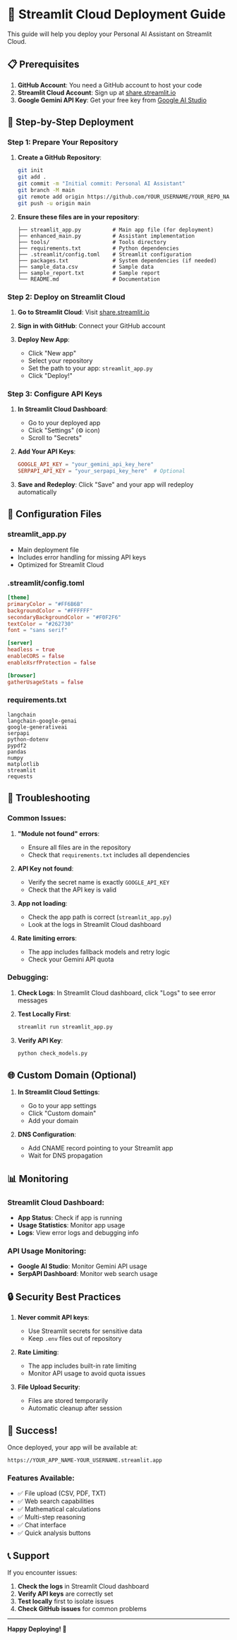# 🚀 Streamlit Cloud Deployment Guide

This guide will help you deploy your Personal AI Assistant on Streamlit Cloud.

## 📋 Prerequisites

1. **GitHub Account**: You need a GitHub account to host your code
2. **Streamlit Cloud Account**: Sign up at [share.streamlit.io](https://share.streamlit.io)
3. **Google Gemini API Key**: Get your free key from [Google AI Studio](https://makersuite.google.com/app/apikey)

## 🎯 Step-by-Step Deployment

### Step 1: Prepare Your Repository

1. **Create a GitHub Repository**:
   ```bash
   git init
   git add .
   git commit -m "Initial commit: Personal AI Assistant"
   git branch -M main
   git remote add origin https://github.com/YOUR_USERNAME/YOUR_REPO_NAME.git
   git push -u origin main
   ```

2. **Ensure these files are in your repository**:
   ```
   ├── streamlit_app.py          # Main app file (for deployment)
   ├── enhanced_main.py          # Assistant implementation
   ├── tools/                    # Tools directory
   ├── requirements.txt          # Python dependencies
   ├── .streamlit/config.toml    # Streamlit configuration
   ├── packages.txt              # System dependencies (if needed)
   ├── sample_data.csv           # Sample data
   ├── sample_report.txt         # Sample report
   └── README.md                 # Documentation
   ```

### Step 2: Deploy on Streamlit Cloud

1. **Go to Streamlit Cloud**: Visit [share.streamlit.io](https://share.streamlit.io)

2. **Sign in with GitHub**: Connect your GitHub account

3. **Deploy New App**:
   - Click "New app"
   - Select your repository
   - Set the path to your app: `streamlit_app.py`
   - Click "Deploy!"

### Step 3: Configure API Keys

1. **In Streamlit Cloud Dashboard**:
   - Go to your deployed app
   - Click "Settings" (⚙️ icon)
   - Scroll to "Secrets"

2. **Add Your API Keys**:
   ```toml
   GOOGLE_API_KEY = "your_gemini_api_key_here"
   SERPAPI_API_KEY = "your_serpapi_key_here"  # Optional
   ```

3. **Save and Redeploy**: Click "Save" and your app will redeploy automatically

## 🔧 Configuration Files

### streamlit_app.py
- Main deployment file
- Includes error handling for missing API keys
- Optimized for Streamlit Cloud

### .streamlit/config.toml
```toml
[theme]
primaryColor = "#FF6B6B"
backgroundColor = "#FFFFFF"
secondaryBackgroundColor = "#F0F2F6"
textColor = "#262730"
font = "sans serif"

[server]
headless = true
enableCORS = false
enableXsrfProtection = false

[browser]
gatherUsageStats = false
```

### requirements.txt
```
langchain
langchain-google-genai
google-generativeai
serpapi
python-dotenv
pypdf2
pandas
numpy
matplotlib
streamlit
requests
```

## 🚨 Troubleshooting

### Common Issues:

1. **"Module not found" errors**:
   - Ensure all files are in the repository
   - Check that `requirements.txt` includes all dependencies

2. **API Key not found**:
   - Verify the secret name is exactly `GOOGLE_API_KEY`
   - Check that the API key is valid

3. **App not loading**:
   - Check the app path is correct (`streamlit_app.py`)
   - Look at the logs in Streamlit Cloud dashboard

4. **Rate limiting errors**:
   - The app includes fallback models and retry logic
   - Check your Gemini API quota

### Debugging:

1. **Check Logs**: In Streamlit Cloud dashboard, click "Logs" to see error messages

2. **Test Locally First**:
   ```bash
   streamlit run streamlit_app.py
   ```

3. **Verify API Key**:
   ```bash
   python check_models.py
   ```

## 🌐 Custom Domain (Optional)

1. **In Streamlit Cloud Settings**:
   - Go to your app settings
   - Click "Custom domain"
   - Add your domain

2. **DNS Configuration**:
   - Add CNAME record pointing to your Streamlit app
   - Wait for DNS propagation

## 📊 Monitoring

### Streamlit Cloud Dashboard:
- **App Status**: Check if app is running
- **Usage Statistics**: Monitor app usage
- **Logs**: View error logs and debugging info

### API Usage Monitoring:
- **Google AI Studio**: Monitor Gemini API usage
- **SerpAPI Dashboard**: Monitor web search usage

## 🔒 Security Best Practices

1. **Never commit API keys**:
   - Use Streamlit secrets for sensitive data
   - Keep `.env` files out of repository

2. **Rate Limiting**:
   - The app includes built-in rate limiting
   - Monitor API usage to avoid quota issues

3. **File Upload Security**:
   - Files are stored temporarily
   - Automatic cleanup after session

## 🎉 Success!

Once deployed, your app will be available at:
```
https://YOUR_APP_NAME-YOUR_USERNAME.streamlit.app
```

### Features Available:
- ✅ File upload (CSV, PDF, TXT)
- ✅ Web search capabilities
- ✅ Mathematical calculations
- ✅ Multi-step reasoning
- ✅ Chat interface
- ✅ Quick analysis buttons

## 📞 Support

If you encounter issues:

1. **Check the logs** in Streamlit Cloud dashboard
2. **Verify API keys** are correctly set
3. **Test locally** first to isolate issues
4. **Check GitHub issues** for common problems

---

**Happy Deploying! 🚀** 